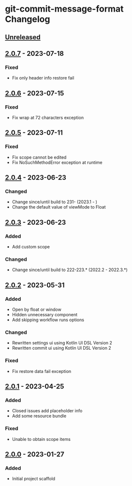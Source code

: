 <!-- Keep a Changelog guide -> https://keepachangelog.com -->

# git-commit-message-format Changelog

## [Unreleased]

## [2.0.7] - 2023-07-18

### Fixed
- Fix only header info restore fail

## [2.0.6] - 2023-07-15

### Fixed
- Fix wrap at 72 characters exception

## [2.0.5] - 2023-07-11

### Fixed
- Fix scope cannot be edited
- Fix NoSuchMethodError exception at runtime

## [2.0.4] - 2023-06-23

### Changed
- Change since/until build to 231- (2023.1 - )
- Change the default value of viewMode to Float

## [2.0.3] - 2023-06-23

### Added
- Add custom scope

### Changed
- Change since/until build to 222-223.* (2022.2 - 2022.3.*)

## [2.0.2] - 2023-05-31

### Added
- Open by float or window
- Hidden unnecessary component
- Add skipping workflow runs options

### Changed
- Rewritten settings ui using Kotlin UI DSL Version 2
- Rewritten commit ui using Kotlin UI DSL Version 2

### Fixed
- Fix restore data fail exception

## [2.0.1] - 2023-04-25

### Added
- Closed issues add placeholder info
- Add some resource bundle

### Fixed
- Unable to obtain scope items

## [2.0.0] - 2023-01-27

### Added
- Initial project scaffold

[Unreleased]: https://github.com/fobgochod/git-commit-message-format/compare/v2.0.7...HEAD
[2.0.7]: https://github.com/fobgochod/git-commit-message-format/compare/v2.0.6...v2.0.7
[2.0.6]: https://github.com/fobgochod/git-commit-message-format/compare/v2.0.5...v2.0.6
[2.0.5]: https://github.com/fobgochod/git-commit-message-format/compare/v2.0.4...v2.0.5
[2.0.4]: https://github.com/fobgochod/git-commit-message-format/compare/v2.0.3...v2.0.4
[2.0.3]: https://github.com/fobgochod/git-commit-message-format/compare/v2.0.2...v2.0.3
[2.0.2]: https://github.com/fobgochod/git-commit-message-format/compare/v2.0.1...v2.0.2
[2.0.1]: https://github.com/fobgochod/git-commit-message-format/compare/v2.0.0...v2.0.1
[2.0.0]: https://github.com/fobgochod/git-commit-message-format/commits/v2.0.0
